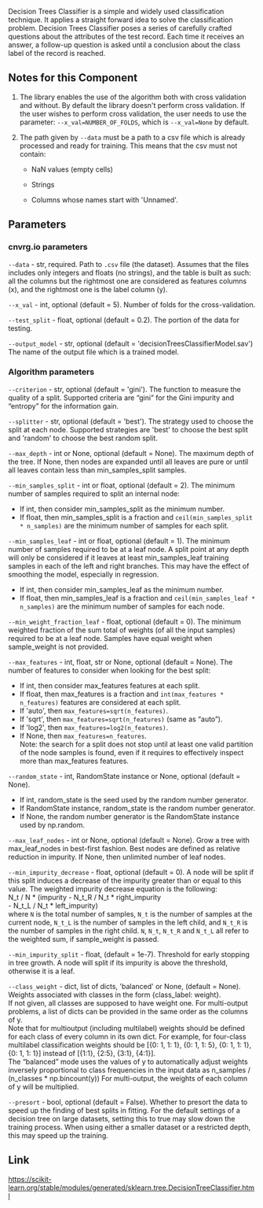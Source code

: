Decision Trees Classifier is a simple and widely used classification technique. It applies a straight forward idea to solve the classification problem. Decision Trees Classifier poses a series of carefully crafted questions about the attributes of the test record. Each time it receives an answer, a follow-up question is asked until a conclusion about the class label of the record is reached.

## Notes for this Component

1) The library enables the use of the algorithm both with cross validation and without. By default the library doesn't perform cross validation. If the user wishes to perform cross validation, 
the user needs to use the parameter: ```--x_val=NUMBER_OF_FOLDS```, which is ```--x_val=None``` by default.  
2) The path given by ```--data``` must be a path to a csv file which is already processed and ready for training. This means that the csv must not contain: 
   
   - NaN values (empty cells) 

   - Strings 
  
   - Columns whose names start with 'Unnamed'.

## Parameters

### cnvrg.io parameters

```--data``` - str, required. Path to `.csv` file (the dataset). Assumes that the files includes only integers and floats (no strings), and the table is built as such: all the columns but the 
rightmost one are considered as features columns (x), and the rightmost one is the label column (y).

```--x_val``` - int, optional (default = 5). Number of folds for the cross-validation.

```--test_split``` - float, optional (default = 0.2). The portion of the data for testing.

```--output_model``` - str, optional (default = 'decisionTreesClassifierModel.sav') The name of the output file which is a trained model. 

### Algorithm parameters

```--criterion``` - str, optional (default = 'gini'). The function to measure the quality of a split. Supported criteria are “gini” for the Gini impurity and “entropy” for the information gain.

```--splitter``` - str, optional (default = 'best'). The strategy used to choose the split at each node. Supported strategies are 'best' to choose the best split and 'random' to choose the best random split.

```--max_depth``` - int or None, optional (default = None). The maximum depth of the tree. If None, then nodes are expanded until all leaves are pure or until all leaves contain less than min_samples_split samples.

```--min_samples_split``` - int or float, optional (default = 2). The minimum number of samples required to split an internal node:  
 - If int, then consider min_samples_split as the minimum number.  
 - If float, then min_samples_split is a fraction and `ceil(min_samples_split * n_samples)` are the minimum number of samples for each split.
                            
```--min_samples_leaf``` - int or float, optional (default = 1). The minimum number of samples required to be at a leaf node. A split point at any depth will only be considered if it leaves at 
least min_samples_leaf training samples in each of the left and right branches. This may have the effect of smoothing the model, especially in regression.  
 - If int, then consider min_samples_leaf as the minimum number.  
 - If float, then min_samples_leaf is a fraction and `ceil(min_samples_leaf * n_samples)` are the minimum number of samples for each node.

```--min_weight_fraction_leaf``` -  float, optional (default = 0). The minimum weighted fraction of the sum total of weights (of all the input samples) required to be at a leaf node. Samples have equal weight when sample_weight is not provided.

```--max_features``` - int, float, str or None, optional (default = None).
The number of features to consider when looking for the best split:  
 - If int, then consider max_features features at each split.  
 - If float, then max_features is a fraction and `int(max_features * n_features)` features are considered at each split.  
 - If 'auto', then `max_features=sqrt(n_features)`.  
 - If 'sqrt', then `max_features=sqrt(n_features)` (same as “auto”).
 - If 'log2', then `max_features=log2(n_features)`.  
 - If None, then `max_features=n_features`.  
Note: the search for a split does not stop until at least one valid partition of the node samples is found, even if it requires to effectively inspect more than max_features features.

```--random_state``` - int, RandomState instance or None, optional (default = None).  
 - If int, random_state is the seed used by the random number generator.   
 - If RandomState instance, random_state is the 
random number generator.  
 - If None, the random number generator is the RandomState instance used by np.random.

```--max_leaf_nodes``` - int or None, optional (default = None). Grow a tree with max_leaf_nodes in best-first fashion. Best nodes are defined as relative reduction in impurity. If None, then unlimited number of leaf nodes.

```--min_impurity_decrease``` - float, optional (default = 0).
A node will be split if this split induces a decrease of the impurity greater than or equal to this value.
The weighted impurity decrease equation is the following:  
N_t / N * (impurity - N_t_R / N_t * right_impurity  
                    - N_t_L / N_t * left_impurity)  
where `N` is the total number of samples, `N_t` is the number of samples at the current node, `N_t_L` is the number of samples in the left child, and `N_t_R` is the number of samples in the right child.
`N`, `N_t`, `N_t_R` and `N_t_L` all refer to the weighted sum, if sample_weight is passed.

```--min_impurity_split``` - float, (default = 1e-7). Threshold for early stopping in tree growth. A node will split if its impurity is above the threshold, otherwise it is a leaf.

```--class_weight``` - dict, list of dicts, 'balanced' or None, (default = None). Weights associated with classes in the form {class_label: weight}.   
If not given, all classes are supposed to have weight one. For multi-output problems, a list of dicts can be provided in the same order as the columns of y.  
Note that for multioutput (including multilabel) weights should be defined for each class of every column in its own dict. For example, for four-class multilabel classification weights should be [{0: 1, 1: 1}, {0: 1, 1: 5}, {0: 1, 1: 1}, {0: 1, 1: 1}] instead of [{1:1}, {2:5}, {3:1}, {4:1}].  
The “balanced” mode uses the values of y to automatically adjust weights inversely proportional to class frequencies in the input data as n_samples / (n_classes * np.bincount(y))
For multi-output, the weights of each column of y will be multiplied.

```--presort``` - bool, optional (default = False). Whether to presort the data to speed up the finding of best splits in fitting. For the default settings of a decision tree on large datasets, setting this to true may slow down the training process. When using either a smaller dataset or a restricted depth, this may speed up the training.


## Link
https://scikit-learn.org/stable/modules/generated/sklearn.tree.DecisionTreeClassifier.html